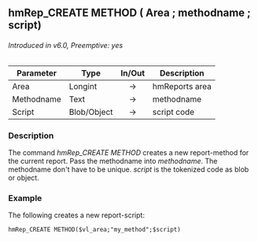 ## hmRep_CREATE METHOD ( Area ; methodname ; script)
###### Introduced in v6.0, Preemptive: yes

|Parameter|Type|In/Out|Description
|---|---|:---:|---
|Area|Longint|→|hmReports area
|Methodname|Text|→|methodname
|Script|Blob/Object|→|script code

### Description
The command *hmRep_CREATE METHOD* creates a new report-method for the current report. Pass the methodname into *methodname*. The methodname don't have to be unique.
*script* is the tokenized code as blob or object.

### Example
The following creates a new report-script:

```4d
hmRep_CREATE METHOD($vl_area;"my_method";$script)
```

